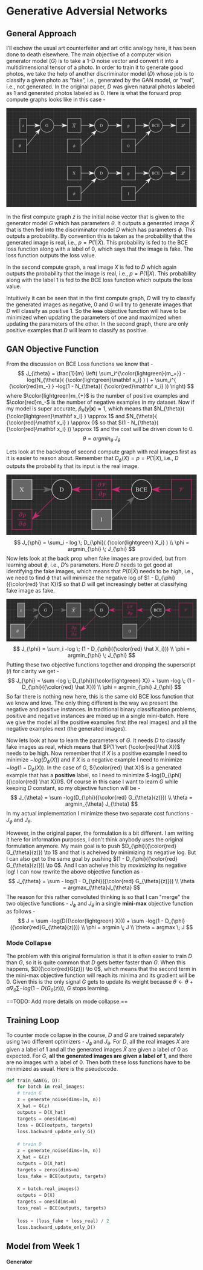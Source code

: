 # Generative Adversial Networks

## General Approach

I’ll eschew the usual art counterfeiter and art critic analogy here, it has been done to death elsewhere. The main objective of a computer vision generator model ($G$) is to take a 1-D noise vector and convert it into a multidimensional tensor of a photo. In order to train it to generate good photos, we take the help of another discriminator model ($D$) whose job is to classify a given photo as “fake”, i.e., generated by the GAN model, or “real”, i.e., not generated. In the original paper, $D$ was given natural photos labeled as $1$ and generated photos labeled as $0$. Here is what the forward prop compute graphs looks like in this case -

![fwd](fwd.png)

In the first compute graph $z$ is the initial noise vector that is given to the generator model $G$ which has parameters $\theta$. It outputs a generated image $\hat X$ that is then fed into the discriminator model $D$ which has parameters $\phi$. This outputs a probability. By convention this is taken as the probability that the generated image is real, i.e., $p = P(1 \vert \hat X)$. This probability is fed to the BCE loss function along with a label of $0$, which says that the image is fake. The loss function outputs the loss value.

In the second compute graph, a real image $X$ is fed to $D$ which again outputs the probability that the image is real, i.e., $p = P(1 \vert X)$. This probability along with the label $1$ is fed to the BCE loss function which outputs the loss value.

Intuitively it can be seen that in the first compute graph, $D$ will try to classify the generated images as negative, $0$ and $G$ will try to generate images that $D$ will classify as positive $1$. So the ~~loss~~ objective function will have to be minimized when updating the parameters of one and maximized when updating the parameters of the other. In the second graph, there are only positive examples that $D$ will learn to classify as positive. 

## GAN Objective Function

From the discussion on BCE Loss functions we know that -
$$
J_{\theta} = \frac{1}{m} \left( \sum_i^{\color{lightgreen}{m_+}} -log(N_{\theta}( {\color{lightgreen}\mathbf x_i} ) ) + \sum_i^{ {\color{red}m_-} } -log(1 - N_{\theta}( {\color{red}\mathbf x_i} )) \right)
$$
where $\color{lightgreen}m_{+}$ is the number of positive examples and $\color{red}m_-$ is the number of negative examples in my dataset. Now if my model is super accurate, $\hat p_{\theta}(y \vert \mathbf x) \approx 1$, which means that $N_{\theta}( {\color{lightgreen}\mathbf x_i} ) \approx 1$ and $N_{\theta}( {\color{red}\mathbf x_i} ) \approx 0$ so that $(1 - N_{\theta}( {\color{red}\mathbf x_i} )) \approx 1$ and the cost will be driven down to $0$.
$$
\theta = argmin_{\theta}\;J_{\theta}
$$

Lets look at the backdrop of second compute graph with real images first as it is easier to reason about. Remember that $D_\phi(X) = p = P(1 \vert X)$, i.e., $D$ outputs the probability that its input is the real image. 

![back-real](back-real.png)
$$
J_{\phi} = \sum_i - log \; D_{\phi}( {\color{lightgreen} X_i} ) \\
\phi = argmin_{\phi} \; J_{\phi}
$$
Now lets look at the back prop when fake images are provided, but from learning about $\phi$, i.e., $D$‘s parameters. Here $D$ needs to get good at identifying the fake images, which means that $P(0 \vert \hat X)$ needs to be high, i.e., we need to find $\phi$ that will minimize the negative log of $1 - D_{\phi}({\color{red} \hat X})$ so that $D$ will get increasingly better at classifying fake image as fake.

![back-fake](back-fake-1.png)
$$
J_{\phi} = \sum_i -log \; (1 - D_{\phi}({\color{red} \hat X_i})) \\
\phi = argmin_{\phi} \; J_{\phi}
$$
Putting these two objective functions together and dropping the superscript $(i)$ for clarity we get -
$$
J_{\phi} = \sum -log \; D_{\phi}({\color{lightgreen} X}) + \sum -log \; (1 - D_{\phi}({\color{red} \hat X})) \\
\phi = argmin_{\phi} J_{\phi}
$$
So far there is nothing new here, this is the same old BCE loss function that we know and love. The only thing different is the way we present the negative and positive instances. In traditional binary classification problems, positive and negative instances are mixed up in a single mini-batch. Here we give the model all the positive examples first (the real images) and all the negative examples next (the generated images).

Now lets look at how to learn the parameters of $G$. It needs $D$ to classify fake images as real, which means that $P(1 \vert {\color{red}\hat X})$ needs to be high. Now remember that if $X$ is a positive example I need to minimize $-log(D_{\phi}(X))$ and if $X$ is a negative example I need to minimize $-log(1 - D_{\phi}(X))$. In the case of $G$, ${\color{red} \hat X}$ is a generated example that has a **positive** label, so I need to minimize $-log(D_{\phi}({\color{red} \hat X}))$.  Of course in this case I want to learn $G$ while keeping $D$ constant, so my objective function will be -
$$
J_{\theta} = \sum -log(D_{\phi}({\color{red} G_{\theta}(z)})) \\
\theta = argmin_{\theta} J_{\theta}
$$
In my actual implementation I minimize these two separate cost functions - $J_{\phi}$ and $J_{\theta}$. 

However, in the original paper, the formulation is a bit different. I am writing it here for information purposes, I don't think anybody uses the original formulation anymore. My main goal is to push $D_{\phi}({\color{red} G_{\theta}(z)}) \to 1$ and that is acheived by minimizing its negative log. But I can also get to the same goal by pushing $(1 - D_{\phi}({\color{red} G_{\theta}(z)})) \to 0$. And I can acheive this by *maximizing* its negative log! I can now rewrite the above objective function as -
$$
J_{\theta} = \sum - log(1 - D_{\phi}({\color{red} G_{\theta}(z)})) \\
\theta = argmax_{\theta}J_{\theta}
$$
The reason for this rather convoluted thinking is so that I can "merge" the two objective functions - $J_{\phi}$ and $J_{\theta}$ in a single **mini-max** objective function as follows - 
$$
J = \sum -log(D({\color{lightgreen} X})) + \sum -log(1 - D_{\phi}({\color{red}G_{\theta}(z)})) \\
\phi = argmin \; J \\
\theta = argmax \; J
$$


### Mode Collapse

The problem with this original formulation is that it is often easier to train $D$ than $G$, so it is quite common that $D$ gets better faster than $G$. When this happens, $D({\color{red}G(z)}) \to 0$, which means that the second term in the mini-max objective function will reach its minima and its gradient will be $0$. Given this is the only signal $G$ gets to update its weight because $\theta \leftarrow \theta + \alpha \nabla_{\theta}\sum -log(1 - D(G_{\theta}(z)))$, $G$ stops learning.

==TODO: Add more details on mode collapse.==

## Training Loop

To counter mode collapse in the course, $D$ and $G$ are trained separately using two different optimizers - $J_{\phi}$ and $J_{\theta}$. For $D$, all the real images $X$ are given a label of $1$ and all the generated images $\hat X$ are given a label of $0$ as expected. For $G$, **all the generated images are given a label of $1$**, and there are no images with a label of $0$. Then both these loss functions have to be minimized as usual. Here is the pseudocode.

```python
def train_GAN(G, D):
	for batch in real_images:
    # train G
    z = generate_noise(dims=(m, n))
    X_hat = G(z)
    outputs = D(X_hat)
    targets = ones(dims=m)
    loss = BCE(outputs, targets)
    loss.backward_update_only_G()
    
    # train D
    z = generate_noise(dims=(m, n))
    X_hat = G(z)
    outputs = D(X_hat)
    targets = zeros(dims=m)
    loss_fake = BCE(outputs, targets)
    
    X = batch.real_images()
    outputs = D(X)
    targets = ones(dims=m)
    loss_real = BCE(outputs, targets)
    
    loss = (loss_fake + loss_real) / 2
    loss.backward_update_only_D()

```

## Model from Week 1

#### Generator








